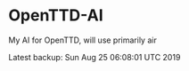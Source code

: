 # OpenTTD-AI
My AI for OpenTTD, will use primarily air

Latest backup: Sun Aug 25 06:08:01 UTC 2019
